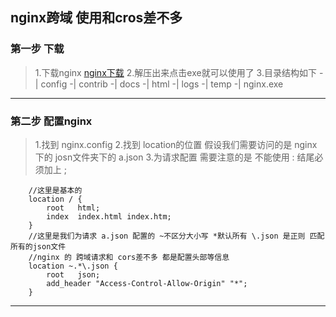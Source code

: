 ## nginx跨域 使用和cros差不多

### 第一步 下载
> 1.下载nginx [nginx下载](http://nginx.org/en/download.html)
> 2.解压出来点击exe就可以使用了
> 3.目录结构如下
> -| config
> -| contrib
> -| docs
> -| html
> -| logs
> -| temp
> -| nginx.exe
***
### 第二步 配置nginx
> 1.找到 nginx.config
> 2.找到 location的位置 假设我们需要访问的是 nginx 下的 josn文件夹下的 a.json
> 3.为请求配置 需要注意的是 不能使用 : 结尾必须加上 ;
```
    //这里是基本的
    location / {
        root   html;
        index  index.html index.htm;
    }
    //这里是我们为请求 a.json 配置的 ~不区分大小写 *默认所有 \.json 是正则 匹配所有的json文件
    //nginx 的 跨域请求和 cors差不多 都是配置头部等信息
    location ~.*\.json {
        root   json;
        add_header "Access-Control-Allow-Origin" "*";
    }
```
***